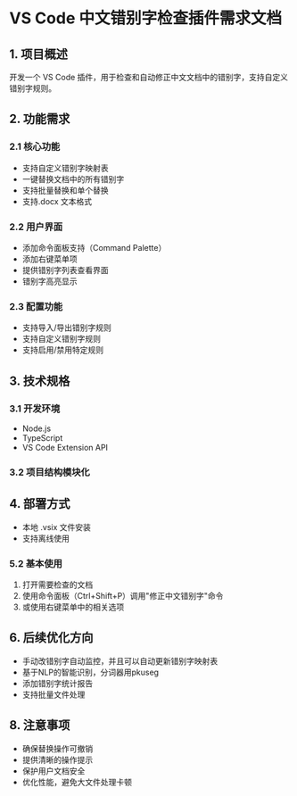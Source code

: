 # VS Code 中文错别字检查插件需求文档

## 1. 项目概述
开发一个 VS Code 插件，用于检查和自动修正中文文档中的错别字，支持自定义错别字规则。

## 2. 功能需求

### 2.1 核心功能
- 支持自定义错别字映射表
- 一键替换文档中的所有错别字
- 支持批量替换和单个替换
- 支持.docx 文本格式

### 2.2 用户界面
- 添加命令面板支持（Command Palette）
- 添加右键菜单项
- 提供错别字列表查看界面
- 错别字高亮显示

### 2.3 配置功能
- 支持导入/导出错别字规则
- 支持自定义错别字规则
- 支持启用/禁用特定规则

## 3. 技术规格

### 3.1 开发环境
- Node.js
- TypeScript
- VS Code Extension API

### 3.2 项目结构模块化


## 4. 部署方式
- 本地 .vsix 文件安装
- 支持离线使用

### 5.2 基本使用
1. 打开需要检查的文档
2. 使用命令面板（Ctrl+Shift+P）调用"修正中文错别字"命令
3. 或使用右键菜单中的相关选项

## 6. 后续优化方向
- 手动改错别字自动监控，并且可以自动更新错别字映射表
- 基于NLP的智能识别，分词器用pkuseg
- 添加错别字统计报告
- 支持批量文件处理

## 8. 注意事项
- 确保替换操作可撤销
- 提供清晰的操作提示
- 保护用户文档安全
- 优化性能，避免大文件处理卡顿